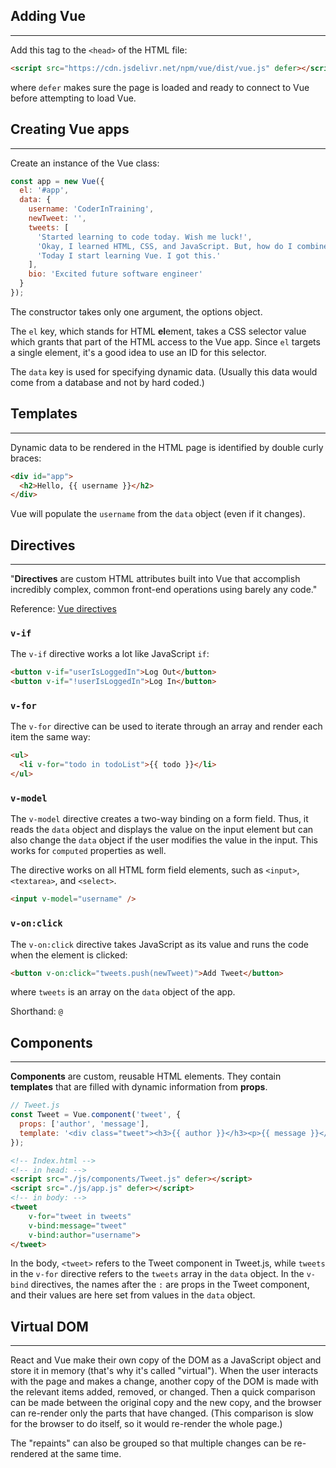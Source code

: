 ## Adding Vue
---
Add this tag to the `<head>` of the HTML file:
```html
<script src="https://cdn.jsdelivr.net/npm/vue/dist/vue.js" defer></script>
```
where `defer` makes sure the page is loaded and ready to connect to Vue before attempting to load Vue.

## Creating Vue apps
---
Create an instance of the Vue class:
```javascript
const app = new Vue({
  el: '#app',
  data: {
    username: 'CoderInTraining',
    newTweet: '',
    tweets: [
      'Started learning to code today. Wish me luck!', 
      'Okay, I learned HTML, CSS, and JavaScript. But, how do I combine them together?? Send help.', 
      'Today I start learning Vue. I got this.'
    ],
    bio: 'Excited future software engineer'
  }
});
```
The constructor takes only one argument, the options object.

The `el` key, which stands for HTML **el**ement, takes a CSS selector value which grants that part of the HTML access to the Vue app.  Since `el` targets a single element, it's a good idea to use an ID for this selector.

The `data` key is used for specifying dynamic data.  (Usually this data would come from a database and not by hard coded.)

## Templates
---
Dynamic data to be rendered in the HTML page is identified by double curly braces:
```html
<div id="app">
  <h2>Hello, {{ username }}</h2>
</div>
```
Vue will populate the `username` from the `data` object (even if it changes).

## Directives
---
"**Directives** are custom HTML attributes built into Vue that accomplish incredibly complex, common front-end operations using barely any code."

Reference: [Vue directives](https://vuejs.org/v2/api/#Directives)

### `v-if`
The `v-if` directive works a lot like JavaScript `if`:
```html
<button v-if="userIsLoggedIn">Log Out</button>
<button v-if="!userIsLoggedIn">Log In</button>
```

### `v-for`
The `v-for` directive can be used to iterate through an array and render each item the same way:
```html
<ul>
  <li v-for="todo in todoList">{{ todo }}</li>
</ul>
```

### `v-model`
The `v-model` directive creates a two-way binding on a form field.  Thus, it reads the `data` object and displays the value on the input element but can also change the `data` object if the user modifies the value in the input. This works for `computed` properties as well.

The directive works on all HTML form field elements, such as `<input>`, `<textarea>`, and `<select>`.

```html
<input v-model="username" />
```

### `v-on:click`
The `v-on:click` directive takes JavaScript as its value and runs the code when the element is clicked:
```html
<button v-on:click="tweets.push(newTweet)">Add Tweet</button>
```
where `tweets` is an array on the `data` object of the app.

Shorthand: `@`

## Components
---
**Components** are custom, reusable HTML elements. They contain **templates** that are filled with dynamic information from **props**.

```javascript
// Tweet.js
const Tweet = Vue.component('tweet', {
  props: ['author', 'message'],
  template: '<div class="tweet"><h3>{{ author }}</h3><p>{{ message }}</p></div>'
});
```

```html
<!-- Index.html -->
<!-- in head: -->
<script src="./js/components/Tweet.js" defer></script>
<script src="./js/app.js" defer></script>
<!-- in body: -->
<tweet
    v-for="tweet in tweets" 
    v-bind:message="tweet"
    v-bind:author="username">
</tweet>
```

In the body, `<tweet>` refers to the Tweet component in Tweet.js, while `tweets` in the `v-for` directive refers to the `tweets` array in the `data` object. In the `v-bind` directives, the names after the `:` are props in the Tweet component, and their values are here set from values in the `data` object.

## Virtual DOM
---
React and Vue make their own copy of the DOM as a JavaScript object and store it in memory (that's why it's called "virtual").  When the user interacts with the page and makes a change, another copy of the DOM is made with the relevant items added, removed, or changed.  Then a quick comparison can be made between the original copy and the new copy, and the browser can re-render only the parts that have changed. (This comparison is slow for the browser to do itself, so it would re-render the whole page.)

The "repaints" can also be grouped so that multiple changes can be re-rendered at the same time.
